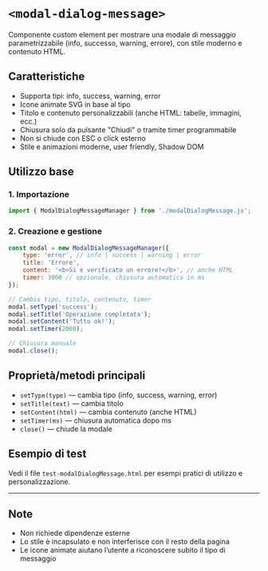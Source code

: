 # `<modal-dialog-message>`

Componente custom element per mostrare una modale di messaggio parametrizzabile (info, successo, warning, errore), con stile moderno e contenuto HTML.

## Caratteristiche
- Supporta tipi: info, success, warning, error
- Icone animate SVG in base al tipo
- Titolo e contenuto personalizzabili (anche HTML: tabelle, immagini, ecc.)
- Chiusura solo da pulsante "Chiudi" o tramite timer programmabile
- Non si chiude con ESC o click esterno
- Stile e animazioni moderne, user friendly, Shadow DOM

## Utilizzo base

### 1. Importazione
```js
import { ModalDialogMessageManager } from './modalDialogMessage.js';
```

### 2. Creazione e gestione
```js
const modal = new ModalDialogMessageManager({
    type: 'error', // info | success | warning | error
    title: 'Errore',
    content: '<b>Si è verificato un errore!</b>', // anche HTML
    timer: 3000 // opzionale, chiusura automatica in ms
});

// Cambia tipo, titolo, contenuto, timer
modal.setType('success');
modal.setTitle('Operazione completata');
modal.setContent('Tutto ok!');
modal.setTimer(2000);

// Chiusura manuale
modal.close();
```

## Proprietà/metodi principali
- `setType(type)` — cambia tipo (info, success, warning, error)
- `setTitle(text)` — cambia titolo
- `setContent(html)` — cambia contenuto (anche HTML)
- `setTimer(ms)` — chiusura automatica dopo ms
- `close()` — chiude la modale

## Esempio di test
Vedi il file `test-modalDialogMessage.html` per esempi pratici di utilizzo e personalizzazione.

---

## Note
- Non richiede dipendenze esterne
- Lo stile è incapsulato e non interferisce con il resto della pagina
- Le icone animate aiutano l’utente a riconoscere subito il tipo di messaggio
